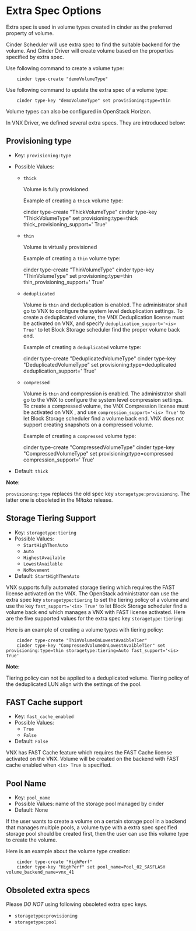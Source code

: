 # Extra Spec Options

Extra spec is used in volume types created in cinder as the preferred property
of volume.

Cinder Scheduler will use extra spec to find the suitable backend for the
volume.  And Cinder Driver will create volume based on the properties
specified by extra spec.

Use following command to create a volume type:

        cinder type-create "demoVolumeType"

Use following command to update the extra spec of a volume type:

        cinder type-key "demoVolumeType" set provisioning:type=thin

Volume types can also be configured in OpenStack Horizon.

In VNX Driver, we defined several extra specs.  They are introduced below:

## Provisioning type

* Key: `provisioning:type`
* Possible Values:
    * `thick`

      Volume is fully provisioned.

      Example of creating a `thick` volume type:

        cinder type-create "ThickVolumeType"
        cinder type-key "ThickVolumeType" set provisioning:type=thick thick_provisioning_support='<is> True'

    * `thin`

      Volume is virtually provisioned

      Example of creating a `thin` volume type:

        cinder type-create "ThinVolumeType"
        cinder type-key "ThinVolumeType" set provisioning:type=thin thin_provisioning_support='<is> True'

    * `deduplicated`

      Volume is `thin` and deduplication is enabled.
      The administrator shall go to VNX to configure the system level deduplication
      settings.  To create a deduplicated volume, the VNX Deduplication
      license must be activated on VNX, and specify
      `deduplication_support='<is> True'` to let Block
      Storage scheduler find the proper volume back end.

      Example of creating a `deduplicated` volume type:

        cinder type-create "DeduplicatedVolumeType"
        cinder type-key "DeduplicatedVolumeType" set provisioning:type=deduplicated deduplication_support='<is> True'

    * `compressed`

      Volume is `thin` and compression is enabled.
      The administrator shall go to the
      VNX to configure the system level compression settings.  To create a
      compressed volume, the VNX Compression license must be activated on VNX
      , and use `compression_support='<is> True'` to let Block Storage
      scheduler find a volume back end.  VNX does not support creating snapshots
      on a compressed volume.

      Example of creating a `compressed` volume type:

        cinder type-create "CompressedVolumeType"
        cinder type-key "CompressedVolumeType" set provisioning:type=compressed compression_support='<is> True'


* Default: `thick`

__Note__:

`provisioning:type` replaces the old spec key `storagetype:provisioning`.
The latter one is obsoleted in the *Mitaka* release.

## Storage Tiering Support

* Key: `storagetype:tiering`
* Possible Values:
    * `StartHighThenAuto`
    * `Auto`
    * `HighestAvailable`
    * `LowestAvailable`
    * `NoMovement`
* Default: `StartHighThenAuto`

VNX supports fully automated storage tiering which requires the FAST license
activated on the VNX. The OpenStack administrator can use the extra spec key
`storagetype:tiering` to set the tiering policy of a volume and use the key
`fast_support='<is> True'` to let Block Storage scheduler find a volume back
end which manages a VNX with FAST license activated. Here are the five
supported values for the extra spec key `storagetype:tiering`:

Here is an example of creating a volume types with tiering policy:

        cinder type-create "ThinVolumeOnLowestAvaibleTier"
        cinder type-key "CompressedVolumeOnLowestAvaibleTier" set provisioning:type=thin storagetype:tiering=Auto fast_support='<is> True'

__Note:__

Tiering policy can not be applied to a deduplicated volume.  Tiering policy
of the deduplicated LUN align with the settings of the pool.

## FAST Cache support

* Key: `fast_cache_enabled`
* Possible Values:
    * `True`
    * `False`
* Default: `False`

VNX has FAST Cache feature which requires the FAST Cache license activated on
the VNX.  Volume will be created on the backend with FAST cache enabled when
`<is> True` is specified.

## Pool Name

* Key: `pool_name`
* Possible Values: name of the storage pool managed by cinder
* Default: None

If the user wants to create a volume on a certain storage pool in a backend that
manages multiple pools, a volume type with a extra spec specified storage pool
should be created first, then the user can use this volume type to create the
volume.

Here is an example about the volume type creation:

        cinder type-create "HighPerf"
        cinder type-key "HighPerf" set pool_name=Pool_02_SASFLASH volume_backend_name=vnx_41

## Obsoleted extra specs

Please *DO NOT* using following obsoleted extra spec keys.

* `storagetype:provisioning`
* `storagetype:pool`
